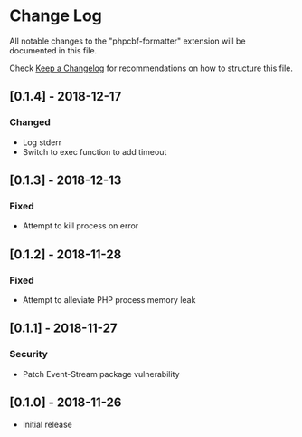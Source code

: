 # Change Log
All notable changes to the "phpcbf-formatter" extension will be documented in this file.

Check [Keep a Changelog](http://keepachangelog.com/) for recommendations on how to structure this file.

## [0.1.4] - 2018-12-17

### Changed
- Log stderr
- Switch to exec function to add timeout

## [0.1.3] - 2018-12-13

### Fixed
- Attempt to kill process on error

## [0.1.2] - 2018-11-28

### Fixed
- Attempt to alleviate PHP process memory leak

## [0.1.1] - 2018-11-27

### Security
- Patch Event-Stream package vulnerability

## [0.1.0] - 2018-11-26
- Initial release
